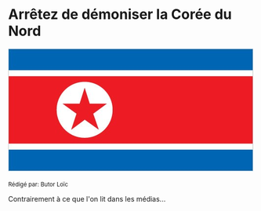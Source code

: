 # Arrêtez de démoniser la Corée du Nord

![Drapeau](./img/KN-flag.jpg)

<small>Rédigé par: Butor Loïc</small>

Contrairement à ce que l'on lit dans les médias...